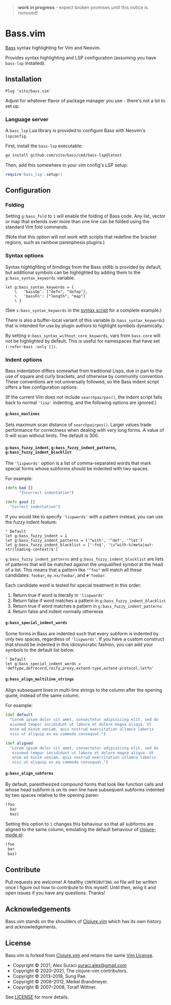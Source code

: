 > **work in progress** - expect broken promises until this notice is removed!

# Bass.vim

[Bass][] syntax highlighting for Vim and Neovim.

Provides syntax highlighting and LSP configuration (assuming you have
`bass-lsp` installed).


## Installation

```vim
Plug 'vito/bass.vim'
```

Adjust for whatever flavor of package manager you use - there's not a lot to
set up.

### Language server

A `bass_lsp` Lua library is provided to configure Bass with Neovim's
`lspconfig`.

First, install the `bass-lsp` executable:

```sh
go install github.com/vito/bass/cmd/bass-lsp@latest
```

Then, add this somewhere in your vim config's LSP setup:

```lua
require'bass_lsp'.setup()
```


## Configuration

### Folding

Setting `g:bass_fold` to `1` will enable the folding of Bass code.  Any list,
vector or map that extends over more than one line can be folded using the
standard Vim fold commands.

(Note that this option will not work with scripts that redefine the bracket
regions, such as rainbow parenphesis plugins.)


### Syntax options

Syntax highlighting of bindings from the Bass stdlib is provided by default,
but additional symbols can be highlighted by adding them to the
`g:bass_syntax_keywords` variable.

```vim
let g:bass_syntax_keywords = {
    \   'bassOp': ["defn", "defop"],
    \   'bassFn': ["length", "map"]
    \ }
```

(See `s:bass_syntax_keywords` in the [syntax script](syntax/bass.vim) for
a complete example.)

There is also a buffer-local variant of this variable (`b:bass_syntax_keywords`)
that is intended for use by plugin authors to highlight symbols dynamically.

By setting `b:bass_syntax_without_core_keywords`, vars from `bass.core`
will not be highlighted by default.  This is useful for namespaces that have
set `(:refer-bass :only [])`.


### Indent options

Bass indentation differs somewhat from traditional Lisps, due in part to the
use of square and curly brackets, and otherwise by community convention. These
conventions are not universally followed, so the Bass indent script offers a
few configuration options.

(If the current Vim does not include `searchpairpos()`, the indent script falls
back to normal `'lisp'` indenting, and the following options are ignored.)


#### `g:bass_maxlines`

Sets maximum scan distance of `searchpairpos()`.  Larger values trade
performance for correctness when dealing with very long forms.  A value of
0 will scan without limits.  The default is 300.


#### `g:bass_fuzzy_indent`, `g:bass_fuzzy_indent_patterns`, `g:bass_fuzzy_indent_blacklist`

The `'lispwords'` option is a list of comma-separated words that mark special
forms whose subforms should be indented with two spaces.

For example:

```clojure
(defn bad []
      "Incorrect indentation")

(defn good []
  "Correct indentation")
```

If you would like to specify `'lispwords'` with a pattern instead, you can use
the fuzzy indent feature:

```vim
" Default
let g:bass_fuzzy_indent = 1
let g:bass_fuzzy_indent_patterns = ['^with', '^def', '^let']
let g:bass_fuzzy_indent_blacklist = ['-fn$', '\v^with-%(meta|out-str|loading-context)$']
```

`g:bass_fuzzy_indent_patterns` and `g:bass_fuzzy_indent_blacklist` are
lists of patterns that will be matched against the unqualified symbol at the
head of a list.  This means that a pattern like `"^foo"` will match all these
candidates: `foobar`, `my.ns/foobar`, and `#'foobar`.

Each candidate word is tested for special treatment in this order:

1. Return true if word is literally in `'lispwords'`
2. Return false if word matches a pattern in `g:bass_fuzzy_indent_blacklist`
3. Return true if word matches a pattern in `g:bass_fuzzy_indent_patterns`
4. Return false and indent normally otherwise


#### `g:bass_special_indent_words`

Some forms in Bass are indented such that every subform is indented by only two
spaces, regardless of `'lispwords'`.  If you have a custom construct that
should be indented in this idiosyncratic fashion, you can add your symbols to
the default list below.

```vim
" Default
let g:bass_special_indent_words = 'deftype,defrecord,reify,proxy,extend-type,extend-protocol,letfn'
```


#### `g:bass_align_multiline_strings`

Align subsequent lines in multi-line strings to the column after the opening
quote, instead of the same column.

For example:

```clojure
(def default
  "Lorem ipsum dolor sit amet, consectetur adipisicing elit, sed do
  eiusmod tempor incididunt ut labore et dolore magna aliqua. Ut
  enim ad minim veniam, quis nostrud exercitation ullamco laboris
  nisi ut aliquip ex ea commodo consequat.")

(def aligned
  "Lorem ipsum dolor sit amet, consectetur adipisicing elit, sed do
   eiusmod tempor incididunt ut labore et dolore magna aliqua. Ut
   enim ad minim veniam, quis nostrud exercitation ullamco laboris
   nisi ut aliquip ex ea commodo consequat.")
```


#### `g:bass_align_subforms`

By default, parenthesized compound forms that look like function calls and
whose head subform is on its own line have subsequent subforms indented by
two spaces relative to the opening paren:

```clojure
(foo
  bar
  baz)
```

Setting this option to `1` changes this behaviour so that all subforms are
aligned to the same column, emulating the default behaviour of
[clojure-mode.el](https://github.com/clojure-emacs/clojure-mode):

```clojure
(foo
 bar
 baz)
```


## Contribute

Pull requests are welcome! A healthy `CONTRIBUTING.md` file will be written
once I figure out how to contribute to this myself. Until then, wing it and
open issues if you have any questions. Thanks!


## Acknowledgements

Bass.vim stands on the shoulders of [Clojure.vim][] which has its own history
and acknowledgements.


## License

Bass.vim is forked from [Clojure.vim][] and retains the same [Vim
License](http://vimdoc.sourceforge.net/htmldoc/uganda.html#license).

- Copyright © 2021, Alex Suraci <suraci.alex@gmail.com>
- Copyright © 2020–2021, The clojure-vim contributors.
- Copyright © 2013–2018, Sung Pae.
- Copyright © 2008–2012, Meikel Brandmeyer.
- Copyright © 2007–2008, Toralf Wittner.

See [LICENSE](https://github.com/vito/bass.vim/blob/master/LICENSE)
for more details.


<!-- Links -->

[bass.vim]: https://github.com/vito/bass.vim
[clojure.vim]: https://github.com/clojure-vim/clojure.vim
[bass]: https://vito.github.io/bass

<!-- vim: set tw=79 : -->
